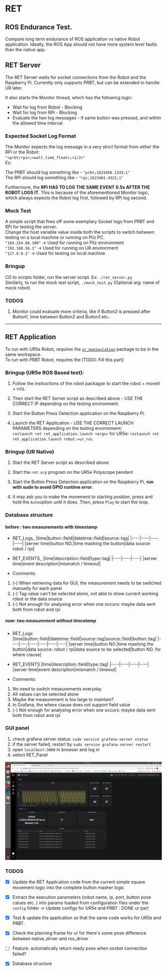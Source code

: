 # RET
## ROS Endurance Test.

Compare long term endurance of ROS application vs native Robot application. Ideally, the ROS App should not have more system level faults than the native app.

## RET Server
The RET Server waits for socket connections from the Robot and the Raspberry Pi. Currently only supports PRBT, but can be extended to handle UR later.

It also starts the Monitor thread, which has the following logic:   
* Wait for log from Robot - Blocking
* Wait for log from RPi - Blocking
* Evaluate the two log messages - if same button was pressed, and within the allowed time interval

### Expected Socket Log Format
The Monitor expects the log message in a very strict format from either the RPi or the Robot:   
`"<prbt/rpi>;<wall_time_float>;<1/2>"`   
Ex: 

The PRBT should log something like - `"prbt;1623456.1243;1"`   
The RPi should log something like - `"rpi;1623461.4321;1"`   

Furthermore, the **RPi HAS TO LOG THE SAME EVENT 0.5s AFTER THE ROBOT LOGS IT**. This is because of the aforementioned Monitor logic, which always expects the Robot log first, followed by RPi log second.

### Mock Test
A simple script that fires off some exemplary Socket logs from PRBT and RPi for testing the server.   
Change the host variable value inside both the scripts to switch between testing on a local machine or running on Pilz PC.   
`"169.254.60.100"` -> Used for running on Pilz environment     
`"192.168.56.1"` -> Used for running on UR environment     
`"127.0.0.1"` -> Used for testing on local machine   


### Bringup
CD to scripts folder, run the server script. Ex: `./ret_server.py`   
Similarly, to run the mock test script, `./mock_test.py`  (Optional arg: name of mock robot)


### TODOS
1. Monitor could evaluate more criteria, like if Button2 is pressed after Button1, time between Button2 and Button1 etc..

---

## RET Application

To run with UR5e Robot, requires the [`ur_manipulation`](https://github.com/ipa-kut/ur_manipulation) package to be in the same workspace.   
To run with PRBT Robot, requires the [TODO: Fill this part]

### Bringup (UR5e ROS Based test):

1. Follow the instructions of the robot packagse to start the robot + moveit + rviz.    

2. Then start the RET Server script as described above - USE THE CORRECT IP depending on the testing environment.

3. Start the Button Press Detection application on the Raspberry Pi.

4. Launch the RET Application - USE THE CORRECT LAUNCH PARAMETERS depending on the testing environment:   
`roslaunch ret ret_application.launch <args>`
for UR5e:
`roslaunch ret ret_application.launch robot:=ur_ros`

### Bringup (UR Native)

1. Start the RET Server script as described above

2. Start the `ret.urp` program on the UR5e Polyscope pendant

3. Start the Button Press Detection application on the Raspberry Pi, **run with sudo to avoid GPIO runtime error**.

4. It may ask you to make the movement to starting position, press and hold the `Auto`option until it does. Then, press `Play` to start the loop.

### Database structure

#### before : two measurements with timestamp
- RET_Logs_<Datetime>
|time|button::field|datetime::field|source::tag|
|----|----|----|----|
|server time|button NO.|time mashing the button|data source: robot / rpi|

- RET_EVENTS_<Datetime>
|time|description::field|type::tag|
|----|----|----|
|server time|event description|mismatch / timeout|

- Comments:
 1. (-) When retrieving data for GUI, the measurement needs to be switched manuelly for each panel
 2. (-) Tag value can't be selected alone, not able to show current working robot or the data source
 3. (-) Not enough for analysing error when one occurs: maybe data sent both from robot and rpi

##### now: two measurement without timestamp
- RET_Logs
|time|button::field|datetime::field|source::tag|source::field|button::tag|
|----|----|----|----|----|----|
|server time|button NO.|time mashing the button|data source: robot / rpi|data source to be selected|button NO. for where clause|

- RET_EVENTS
|time|description::field|type::tag|
|----|----|----|----|
|server time|event description|mismatch / timeout|

- Comments:
 1. No need to switch measurements everyday
 2. All values can be selected alone
 3. Maybe the measurement is too large to maintain?
 4. In Grafana, the where clause does not support field value
 5. (-) Not enough for analysing error when one occurs: maybe data sent both from robot and rpi 

### GUI panel
1. check grafana server status: `sudo service grafana-server status`
2. if the server failed, restart by `sudo service grafana-server restart`
3. open `localhost:3000` in browser and log in
4. select RET_Panel

![RET_Panel](./media/Screenshot%20from%202022-04-06%2015-22-48.png)

### TODOS

- [x] Update the RET Application code from the current simple square movement logic into the complete button masher logic
- [x] Extract the execution parameters (robot name, ip, port, button pose calues etc..) into params loaded from configuration files under the `config` folder -> Update configs for UR5e and PRBT : DONE ur part
- [x] Test & update the application so that the same code works for UR5e and PRBT.
- [x] Check the planning frame for ur for there's some pose difference between native_driver and ros_driver
- [ ] Feature: automatically return ready pose when socket connection failed?
- [x] Database structure


